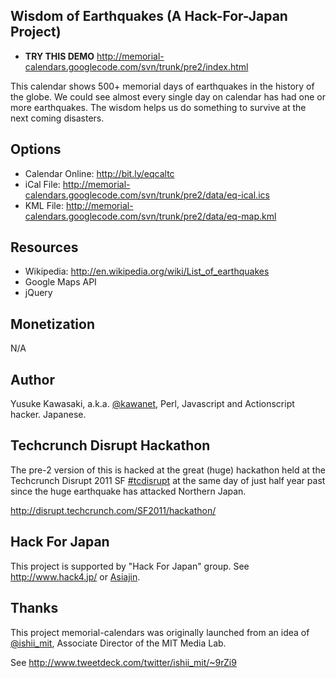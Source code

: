 ## Wisdom of Earthquakes (A Hack-For-Japan Project) ##

  * **TRY THIS DEMO** http://memorial-calendars.googlecode.com/svn/trunk/pre2/index.html

This calendar shows 500+ memorial days of earthquakes in the history of the globe.
We could see almost every single day on calendar has had one or more earthquakes.
The wisdom helps us do something to survive at the next coming disasters.

## Options ##

  * Calendar Online: http://bit.ly/eqcaltc
  * iCal File: http://memorial-calendars.googlecode.com/svn/trunk/pre2/data/eq-ical.ics
  * KML File: http://memorial-calendars.googlecode.com/svn/trunk/pre2/data/eq-map.kml

## Resources ##

  * Wikipedia: http://en.wikipedia.org/wiki/List_of_earthquakes
  * Google Maps API
  * jQuery

## Monetization ##

N/A

## Author ##

Yusuke Kawasaki, a.k.a. [@kawanet](http://twitter.com/kawanet), Perl, Javascript and Actionscript hacker. Japanese.

## Techcrunch Disrupt Hackathon ##

The pre-2 version of this is hacked at the great (huge) hackathon held at the Techcrunch Disrupt 2011 SF  [#tcdisrupt](http://twitter.com/#!/search/%23tcdisrupt) at the same day of just half year past since the huge earthquake has attacked Northern Japan.

http://disrupt.techcrunch.com/SF2011/hackathon/

## Hack For Japan ##

This project is supported by "Hack For Japan" group. See http://www.hack4.jp/ or [Asiajin](http://asiajin.com/blog/2011/03/20/all-star-developers-running-hackathon-to-build-disaster-info-services/).

## Thanks ##

This project memorial-calendars was originally launched from an idea of [@ishii\_mit](http://twitter.com/ishii_mit), Associate Director of the MIT Media Lab.

See http://www.tweetdeck.com/twitter/ishii_mit/~9rZi9